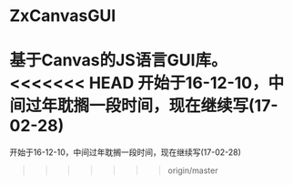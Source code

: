# ZxCanvasGUI
基于Canvas的JS语言GUI库。 <br/>
<<<<<<< HEAD
开始于16-12-10，中间过年耽搁一段时间，现在继续写(17-02-28) <br/>
=======
开始于16-12-10，中间过年耽搁一段时间，现在继续写(17-02-28) <br/>
>>>>>>> origin/master

